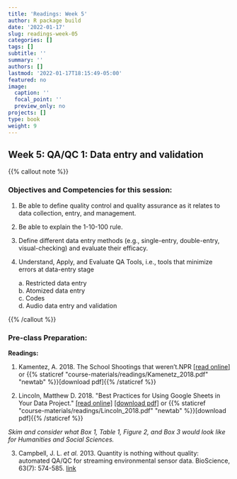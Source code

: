 ```yaml
---
title: 'Readings: Week 5'
author: R package build
date: '2022-01-17'
slug: readings-week-05
categories: []
tags: []
subtitle: ''
summary: ''
authors: []
lastmod: '2022-01-17T18:15:49-05:00'
featured: no
image:
  caption: ''
  focal_point: ''
  preview_only: no
projects: []
type: book
weight: 9
---
```



## Week 5: QA/QC 1: Data entry and validation
{{% callout note %}}
### Objectives and Competencies for this session:   


1. Be able to define quality control and quality assurance as it relates to data collection, entry, and management.
1. Be able to explain the 1-10-100 rule.
1. Define different data entry methods (e.g., single-entry, double-entry, visual-checking) and evaluate their efficacy.
1. Understand, Apply, and Evaluate QA Tools, i.e., tools that minimize errors at data-entry stage   

    a. Restricted data entry  
    b. Atomized data entry   
    c. Codes   
    d. Audio data entry and validation     
    
{{% /callout %}}  

### Pre-class Preparation:
        
**Readings:**

1.  Kamentez, A. 2018. The School Shootings that weren’t.NPR  [[read online]](http://tinyurl.com/y77p3o36) or {{% staticref "course-materials/readings/Kamenetz_2018.pdf" "newtab" %}}[download pdf]{{% /staticref %}}

2.  Lincoln, Matthew D. 2018. "Best Practices for Using Google Sheets in Your Data Project."  [[read online]](https://matthewlincoln.net/2018/03/26/best-practices-for-using-google-sheets-in-your-data-project.html) [[download pdf]](https://github.com/BrunaLab/LAS6292_DataManagement/blob/master/Assigned_Readings/Lincoln_2018.pdf) or {{% staticref "course-materials/readings/Lincoln_2018.pdf" "newtab" %}}[download pdf]{{% /staticref %}}

_Skim and consider what Box 1, Table 1, Figure 2, and Box 3 would look like for Humanities and Social Sciences._

3. Campbell, J. L. _et al._ 2013. Quantity is nothing without quality: automated QA/QC for streaming environmental sensor data. BioScience, 63(7): 574-585. [link](https://www.nrs.fs.usda.gov/pubs/jrnl/2013/nrs_2013_campbell-j_002.pdf)



<!--- **Videos:** 

  * Intro to QA/QC (Links to an external site.)
  * QA/QC: During data entry (Links to an external site.)
  * QA/QC: After data entry --->